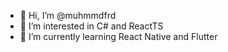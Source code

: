 - 👋 Hi, I’m @muhmmdfrd
- 👀 I’m interested in C# and ReactTS
- 🌱 I’m currently learning React Native and Flutter

<!---
muhmmdfrd/muhmmdfrd is a ✨ special ✨ repository because its `README.md` (this file) appears on your GitHub profile.
You can click the Preview link to take a look at your changes.
--->
